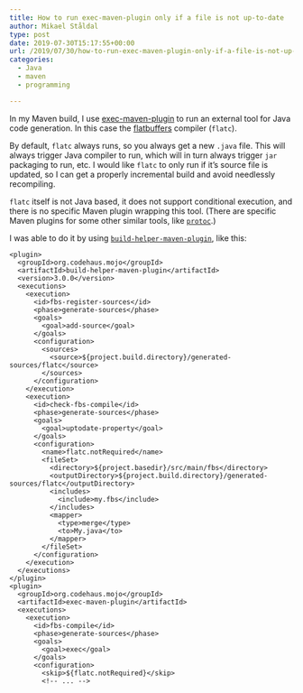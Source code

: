 ```yaml
---
title: How to run exec-maven-plugin only if a file is not up-to-date
author: Mikael Ståldal
type: post
date: 2019-07-30T15:17:55+00:00
url: /2019/07/30/how-to-run-exec-maven-plugin-only-if-a-file-is-not-up-to-date/
categories:
  - Java
  - maven
  - programming

---
```

In my Maven build, I use [exec-maven-plugin][1] to run an external tool for Java code generation. In this case the [flatbuffers][2] compiler (`flatc`).

By default, `flatc` always runs, so you always get a new `.java` file. This will always trigger Java compiler to run, which will in turn always trigger `jar` packaging to run, etc. I would like `flatc` to only run if it&#8217;s source file is updated, so I can get a properly incremental build and avoid needlessly recompiling.

`flatc` itself is not Java based, it does not support conditional execution, and there is no specific Maven plugin wrapping this tool. (There are specific Maven plugins for some other similar tools, like [`protoc`][3].)

I was able to do it by using [`build-helper-maven-plugin`][4], like this:

```
<plugin>
  <groupId>org.codehaus.mojo</groupId>
  <artifactId>build-helper-maven-plugin</artifactId>
  <version>3.0.0</version>
  <executions>
    <execution>
      <id>fbs-register-sources</id>
      <phase>generate-sources</phase>
      <goals>
        <goal>add-source</goal>
      </goals>
      <configuration>
        <sources>
          <source>${project.build.directory}/generated-sources/flatc</source>
        </sources>
      </configuration>
    </execution>
    <execution>
      <id>check-fbs-compile</id>
      <phase>generate-sources</phase>
      <goals>
        <goal>uptodate-property</goal>
      </goals>
      <configuration>
        <name>flatc.notRequired</name>
        <fileSet>
          <directory>${project.basedir}/src/main/fbs</directory>
          <outputDirectory>${project.build.directory}/generated-sources/flatc</outputDirectory>
          <includes>
            <include>my.fbs</include>
          </includes>
          <mapper>
            <type>merge</type>
            <to>My.java</to>
          </mapper>
        </fileSet>
      </configuration>
    </execution>
  </executions>
</plugin>
<plugin>
  <groupId>org.codehaus.mojo</groupId>
  <artifactId>exec-maven-plugin</artifactId>
  <executions>
    <execution>
      <id>fbs-compile</id>
      <phase>generate-sources</phase>
      <goals>
        <goal>exec</goal>
      </goals>
      <configuration>
        <skip>${flatc.notRequired}</skip>
        <!-- ... -->

```

 [1]: https://www.mojohaus.org/exec-maven-plugin/exec-mojo.html
 [2]: https://google.github.io/flatbuffers/
 [3]: https://www.xolstice.org/protobuf-maven-plugin/
 [4]: https://www.mojohaus.org/build-helper-maven-plugin/uptodate-property-mojo.html